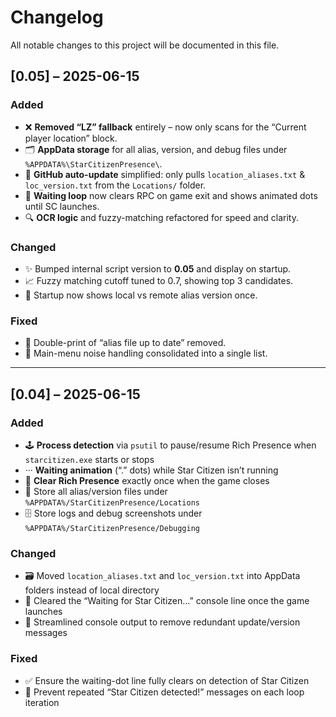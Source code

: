 # Changelog

All notable changes to this project will be documented in this file.

## [0.05] – 2025-06-15
### Added
- ❌ **Removed “LZ” fallback** entirely – now only scans for the “Current player location” block.
- 🗂️ **AppData storage** for all alias, version, and debug files under `%APPDATA%\StarCitizenPresence\`.
- 🔄 **GitHub auto-update** simplified: only pulls `location_aliases.txt` & `loc_version.txt` from the `Locations/` folder.
- 🧵 **Waiting loop** now clears RPC on game exit and shows animated dots until SC launches.
- 🔍 **OCR logic** and fuzzy-matching refactored for speed and clarity.

### Changed
- ✨ Bumped internal script version to **0.05** and display on startup.
- 📈 Fuzzy matching cutoff tuned to 0.7, showing top 3 candidates.
- 🚀 Startup now shows local vs remote alias version once.

### Fixed
- 🐛 Double-print of “alias file up to date” removed.
- 📄 Main-menu noise handling consolidated into a single list.

---

## [0.04] – 2025-06-15

### Added
- 🕹️ **Process detection** via `psutil` to pause/resume Rich Presence when `starcitizen.exe` starts or stops  
- ··· **Waiting animation** (“.” dots) while Star Citizen isn’t running  
- 🛑 **Clear Rich Presence** exactly once when the game closes  
- 📂 Store all alias/version files under `%APPDATA%/StarCitizenPresence/Locations`  
- 🗄️ Store logs and debug screenshots under `%APPDATA%/StarCitizenPresence/Debugging`

### Changed
- 🗃️ Moved `location_aliases.txt` and `loc_version.txt` into AppData folders instead of local directory  
- 🧹 Cleared the “Waiting for Star Citizen…” console line once the game launches  
- 📝 Streamlined console output to remove redundant update/version messages  

### Fixed
- ✅ Ensure the waiting-dot line fully clears on detection of Star Citizen  
- 🔄 Prevent repeated “Star Citizen detected!” messages on each loop iteration  
